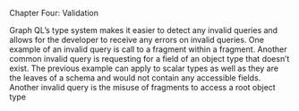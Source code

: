 

Chapter Four: Validation

Graph QL’s type system makes it easier to detect any invalid queries and allows for the developer to receive any errors on invalid queries.
One example of an invalid query is call to a fragment within a fragment.
Another common invalid query is requesting for a field of an object type that doesn’t exist.
The previous example can apply to scalar types as well as they are the leaves of a schema and would not contain any accessible fields.
Another invalid query is the misuse of fragments to access a root object type
